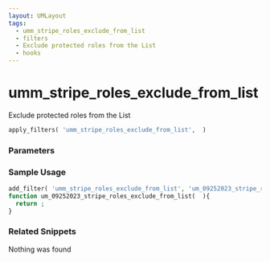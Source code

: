 ```yaml
---
layout: UMLayout
tags: 
  - umm_stripe_roles_exclude_from_list
  - filters
  - Exclude protected roles from the List
  - hooks
---
```

# umm\_stripe\_roles\_exclude\_from\_list
Exclude protected roles from the List
``` php
apply_filters( 'umm_stripe_roles_exclude_from_list',  )
```
<div class='hook-sep'></div>

### Parameters

<div class='hook-sep'></div>



### Sample Usage

``` php
add_filter( 'umm_stripe_roles_exclude_from_list', 'um_09252023_stripe_roles_exclude_from_list ', 10, 0 )
function um_09252023_stripe_roles_exclude_from_list(  ){
  return ;
}
```
<div class='hook-sep'></div>



### Related Snippets

Nothing was found

